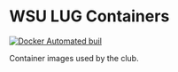 # WSU LUG Containers
[![Docker Automated buil](https://img.shields.io/docker/automated/wsulug/whiteboard.svg)]()

Container images used by the club.
